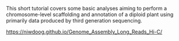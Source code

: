 This short tutorial covers some basic analyses aiming to perform a chromosome-level scaffolding and annotation of a diploid plant using primarily data produced by third generation sequencing.

https://niwdoog.github.io/Genome_Assembly_Long_Reads_Hi-C/
